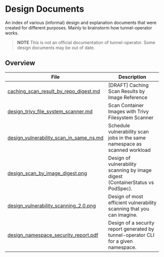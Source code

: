 # Design Documents

An index of various (informal) design and explanation documents that were
created for different purposes. Mainly to brainstorm how tunnel-operator works.

> **NOTE** This is not an official documentation of tunnel-operator. Some design
> documents may be out of date.

## Overview

| File                                      | Description                                                                             |
|-------------------------------------------|-----------------------------------------------------------------------------------------|
| [caching_scan_result_by_repo_digest.md]   | [DRAFT] Caching Scan Results by Image Reference                                         |
| [design_trivy_file_system_scanner.md]     | Scan Container Images with Trivy Filesystem Scanner                                     |
| [design_vulnerability_scan_in_same_ns.md] | Schedule vulnerability scan jobs in the same namespace as scanned workload              |
| [design_scan_by_image_digest.png]         | Design of vulnerability scanning by image digest (ContainerStatus vs PodSpec).          |
| [design_vulnerability_scanning_2.0.png]   | Design of most efficient vulnerability scanning that you can imagine.                   |
| [design_namespace_security_report.pdf]    | Design of a security report generated by tunnel-operator CLI for a given namespace.           |

[caching_scan_result_by_repo_digest.md]: ./caching_scan_results_by_repo_digest.md
[design_trivy_file_system_scanner.md]: ./design_trivy_file_system_scanner.md
[design_vulnerability_scan_in_same_ns.md]: ./design_vuln_scan_job_in_same_namespace_of_workload.md
[design_scan_by_image_digest.png]: ./design_scan_by_image_digest.png
[design_vulnerability_scanning_2.0.png]: ./design_vulnerability_scanning_2.0.png
[design_namespace_security_report.pdf]: ./design_namespace_security_report.pdf
